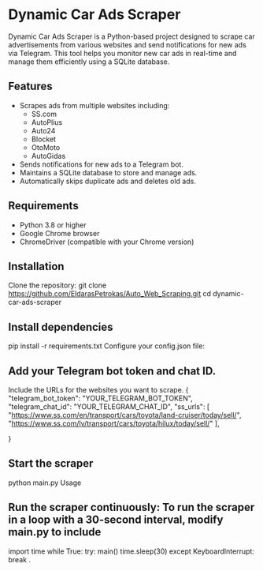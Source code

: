 # Dynamic Car Ads Scraper

Dynamic Car Ads Scraper is a Python-based project designed to scrape car advertisements from various websites and send notifications for new ads via Telegram. This tool helps you monitor new car ads in real-time and manage them efficiently using a SQLite database.

## Features
- Scrapes ads from multiple websites including:
  - SS.com
  - AutoPlius
  - Auto24
  - Blocket
  - OtoMoto
  - AutoGidas
- Sends notifications for new ads to a Telegram bot.
- Maintains a SQLite database to store and manage ads.
- Automatically skips duplicate ads and deletes old ads.

## Requirements
- Python 3.8 or higher
- Google Chrome browser
- ChromeDriver (compatible with your Chrome version)

## Installation
Clone the repository:
git clone https://github.com/EldarasPetrokas/Auto_Web_Scraping.git
cd dynamic-car-ads-scraper
   
## Install dependencies
pip install -r requirements.txt
Configure your config.json file:

## Add your Telegram bot token and chat ID.
Include the URLs for the websites you want to scrape.
{
    "telegram_bot_token": "YOUR_TELEGRAM_BOT_TOKEN",
    "telegram_chat_id": "YOUR_TELEGRAM_CHAT_ID",
    "ss_urls": [
        "https://www.ss.com/en/transport/cars/toyota/land-cruiser/today/sell/",
        "https://www.ss.com/lv/transport/cars/toyota/hilux/today/sell/"
    ],
  
}

## Start the scraper
python main.py
Usage

## Run the scraper continuously: To run the scraper in a loop with a 30-second interval, modify main.py to include
import time
while True:
    try:
        main()
        time.sleep(30)
    except KeyboardInterrupt:
        break
.
